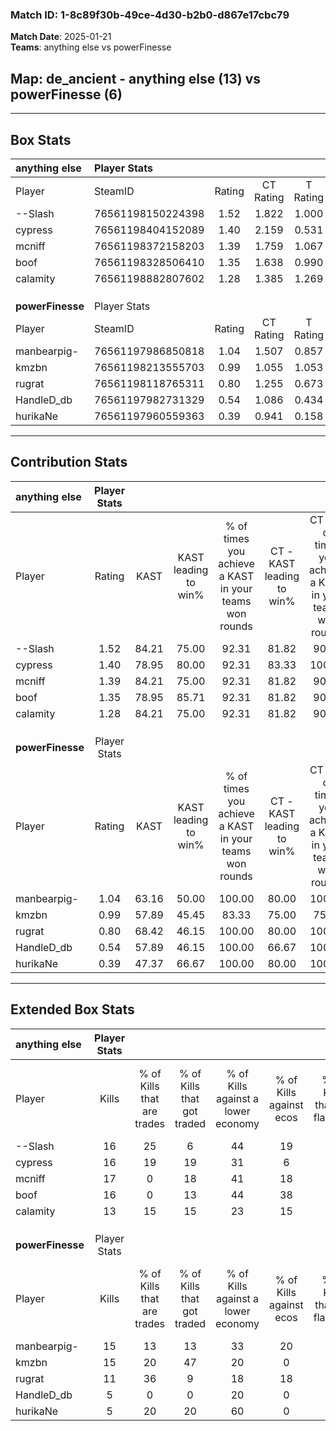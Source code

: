 ### Match ID: 1-8c89f30b-49ce-4d30-b2b0-d867e17cbc79  
**Match Date**: 2025-01-21  
**Teams**: anything else vs powerFinesse  

## **Map**: de_ancient - anything else (13) vs powerFinesse (6)  
---  

## Box Stats  

| **anything else** | Player Stats      |        |           |          |       |      |       |         |        |      |     |
| :- | :- | :-: | :-: | :-: | :-: | :-: | :-: | :-: | :-: | :-: | :-: |
| Player            | SteamID           | Rating | CT Rating | T Rating | KAST  | ADR  | Kills | Assists | Deaths | K/D  | HS% |
| --Slash           | 76561198150224398 |  1.52  |   1.822   |  1.000   | 84.21 | 94.3 |  16   |    7    |   8    | 2.00 | 50  |
| cypress           | 76561198404152089 |  1.40  |   2.159   |  0.531   | 78.95 | 84.0 |  16   |    4    |   9    | 1.78 | 50  |
| mcniff            | 76561198372158203 |  1.39  |   1.759   |  1.067   | 84.21 | 80.5 |  17   |    4    |   12   | 1.42 | 58  |
| boof              | 76561198328506410 |  1.35  |   1.638   |  0.990   | 78.95 | 86.0 |  16   |    4    |   11   | 1.45 | 31  |
| calamity          | 76561198882807602 |  1.28  |   1.385   |  1.269   | 84.21 | 95.6 |  13   |    9    |   12   | 1.08 | 53  |
|                   |                   |        |           |          |       |      |       |         |        |      |     |
|                   |                   |        |           |          |       |      |       |         |        |      |     |
|                   |                   |        |           |          |       |      |       |         |        |      |     |
| **powerFinesse**  | Player Stats      |        |           |          |       |      |       |         |        |      |     |
| Player            | SteamID           | Rating | CT Rating | T Rating | KAST  | ADR  | Kills | Assists | Deaths | K/D  | HS% |
| manbearpig-       | 76561197986850818 |  1.04  |   1.507   |  0.857   | 63.16 | 64.7 |  15   |    4    |   14   | 1.07 | 40  |
| kmzbn             | 76561198213555703 |  0.99  |   1.055   |  1.053   | 57.89 | 88.1 |  15   |    3    |   17   | 0.88 | 53  |
| rugrat            | 76561198118765311 |  0.80  |   1.255   |  0.673   | 68.42 | 67.5 |  11   |    5    |   18   | 0.61 | 63  |
| HandleD_db        | 76561197982731329 |  0.54  |   1.086   |  0.434   | 57.89 | 61.4 |   5   |    5    |   14   | 0.36 | 40  |
| hurikaNe          | 76561197960559363 |  0.39  |   0.941   |  0.158   | 47.37 | 52.1 |   5   |    7    |   16   | 0.31 | 40  |
---  

## Contribution Stats  

| **anything else** | Player Stats |       |                      |                                                        |                           |                                                             |                          |                                                            |
| :- | :-: | :-: | :-: | :-: | :-: | :-: | :-: | :-: |
| Player            |    Rating    | KAST  | KAST leading to win% | % of times you achieve a KAST in your teams won rounds | CT - KAST leading to win% | CT - % of times you achieve a KAST in your teams won rounds | T - KAST leading to win% | T - % of times you achieve a KAST in your teams won rounds |
| --Slash           |     1.52     | 84.21 |        75.00         |                         92.31                          |           81.82           |                            90.00                            |          60.00           |                           100.00                           |
| cypress           |     1.40     | 78.95 |        80.00         |                         92.31                          |           83.33           |                           100.00                            |          66.67           |                           66.67                            |
| mcniff            |     1.39     | 84.21 |        75.00         |                         92.31                          |           81.82           |                            90.00                            |          60.00           |                           100.00                           |
| boof              |     1.35     | 78.95 |        85.71         |                         92.31                          |           81.82           |                            90.00                            |          100.00          |                           100.00                           |
| calamity          |     1.28     | 84.21 |        75.00         |                         92.31                          |           81.82           |                            90.00                            |          60.00           |                           100.00                           |
|                   |              |       |                      |                                                        |                           |                                                             |                          |                                                            |
|                   |              |       |                      |                                                        |                           |                                                             |                          |                                                            |
|                   |              |       |                      |                                                        |                           |                                                             |                          |                                                            |
| **powerFinesse**  | Player Stats |       |                      |                                                        |                           |                                                             |                          |                                                            |
| Player            |    Rating    | KAST  | KAST leading to win% | % of times you achieve a KAST in your teams won rounds | CT - KAST leading to win% | CT - % of times you achieve a KAST in your teams won rounds | T - KAST leading to win% | T - % of times you achieve a KAST in your teams won rounds |
| manbearpig-       |     1.04     | 63.16 |        50.00         |                         100.00                         |           80.00           |                           100.00                            |          28.57           |                           100.00                           |
| kmzbn             |     0.99     | 57.89 |        45.45         |                         83.33                          |           75.00           |                            75.00                            |          28.57           |                           100.00                           |
| rugrat            |     0.80     | 68.42 |        46.15         |                         100.00                         |           80.00           |                           100.00                            |          25.00           |                           100.00                           |
| HandleD_db        |     0.54     | 57.89 |        46.15         |                         100.00                         |           66.67           |                           100.00                            |          28.57           |                           100.00                           |
| hurikaNe          |     0.39     | 47.37 |        66.67         |                         100.00                         |           80.00           |                           100.00                            |          50.00           |                           100.00                           |
---  

## Extended Box Stats  

| **anything else** | Player Stats |                            |                            |                                    |                         |                              |                                 |        |                             |                                     |                          |                               |                            |
| :- | :-: | :-: | :-: | :-: | :-: | :-: | :-: | :-: | :-: | :-: | :-: | :-: | :-: |
| Player            |    Kills     | % of Kills that are trades | % of Kills that got traded | % of Kills against a lower economy | % of Kills against ecos | % of Kills that are flawless | % of Kills that are close duels | Deaths | % of Deaths that get traded | % of Deaths against a lower economy | % of Deaths against ecos | % of Deaths that are flawless | % of Deaths that are close |
| --Slash           |      16      |             25             |             6              |                 44                 |           19            |              63              |               13                |   8    |              0              |                 25                  |            0             |              50               |             25             |
| cypress           |      16      |             19             |             19             |                 31                 |            6            |              69              |               19                |   9    |             22              |                 22                  |            0             |              78               |             0              |
| mcniff            |      17      |             0              |             18             |                 41                 |           18            |              59              |                6                |   12   |             33              |                 33                  |            8             |              33               |             0              |
| boof              |      16      |             0              |             13             |                 44                 |           38            |              69              |                6                |   11   |             27              |                 27                  |            9             |              55               |             0              |
| calamity          |      13      |             15             |             15             |                 23                 |           15            |              62              |                8                |   12   |             17              |                 42                  |            8             |              17               |             17             |
|                   |              |                            |                            |                                    |                         |                              |                                 |        |                             |                                     |                          |                               |                            |
|                   |              |                            |                            |                                    |                         |                              |                                 |        |                             |                                     |                          |                               |                            |
|                   |              |                            |                            |                                    |                         |                              |                                 |        |                             |                                     |                          |                               |                            |
| **powerFinesse**  | Player Stats |                            |                            |                                    |                         |                              |                                 |        |                             |                                     |                          |                               |                            |
| Player            |    Kills     | % of Kills that are trades | % of Kills that got traded | % of Kills against a lower economy | % of Kills against ecos | % of Kills that are flawless | % of Kills that are close duels | Deaths | % of Deaths that get traded | % of Deaths against a lower economy | % of Deaths against ecos | % of Deaths that are flawless | % of Deaths that are close |
| manbearpig-       |      15      |             13             |             13             |                 33                 |           20            |              60              |                7                |   14   |             14              |                  7                  |            0             |              93               |             0              |
| kmzbn             |      15      |             20             |             47             |                 20                 |            0            |              33              |                7                |   17   |             12              |                 12                  |            6             |              47               |             0              |
| rugrat            |      11      |             36             |             9              |                 18                 |           18            |              36              |                9                |   18   |             17              |                 17                  |            6             |              67               |             0              |
| HandleD_db        |      5       |             0              |             0              |                 20                 |            0            |              40              |               20                |   14   |             14              |                  7                  |            0             |              43               |             36             |
| hurikaNe          |      5       |             20             |             20             |                 60                 |            0            |              40              |                0                |   16   |             13              |                 13                  |            6             |              63               |             19             |
